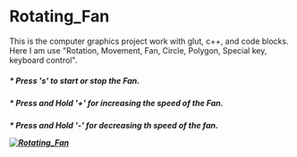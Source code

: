 # Rotating_Fan
This is the computer graphics project work with glut, c++, and code blocks. Here I am use "Rotation, Movement, Fan, Circle, Polygon,  Special key, keyboard control".
<h5>* Press 's' to start or stop the Fan</n>.
<h5>* Press and Hold '+' for increasing the speed of the Fan.
<h5>* Press and Hold '-' for decreasing th speed of the fan.
 
 [![Rotating_Fan](https://img.youtube.com/vi/QEci6y-4pu4/C:\Users\KAMRAN\OneDrive\Pictures\Screenshots\1.jpg)](https://www.youtube.com/watch?v=QEci6y-4pu4)
